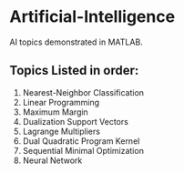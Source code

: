 # Artificial-Intelligence
AI topics demonstrated in MATLAB.

## Topics Listed in order:
1) Nearest-Neighbor Classification
2) Linear Programming
3) Maximum Margin
4) Dualization Support Vectors
5) Lagrange Multipliers
6) Dual Quadratic Program Kernel
7) Sequential Minimal Optimization
8) Neural Network

